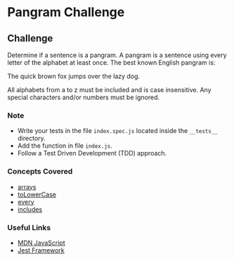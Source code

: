 # Pangram Challenge

## Challenge

Determine if a sentence is a pangram. A pangram is a sentence using every letter of the alphabet at least once. The best known English pangram is:

The quick brown fox jumps over the lazy dog.

All alphabets from a to z must be included and is case insensitive. Any special characters and/or numbers must be ignored.

### Note

- Write your tests in the file `index.spec.js` located inside the `__tests__` directory.
- Add the function in file `index.js`.
- Follow a Test Driven Development (TDD) approach.

### Concepts Covered

- [arrays](https://developer.mozilla.org/en-US/docs/Web/JavaScript/Reference/Global_Objects/Array)
- [toLowerCase](https://developer.mozilla.org/en-US/docs/Web/JavaScript/Reference/Global_Objects/String/toLowerCase)
- [every](https://developer.mozilla.org/en-US/docs/Web/JavaScript/Reference/Global_Objects/Array/every)
- [includes](https://developer.mozilla.org/en-US/docs/Web/JavaScript/Reference/Global_Objects/Array/includes)

### Useful Links

- [MDN JavaScript](https://developer.mozilla.org/en-US/docs/Web/JavaScript)
- [Jest Framework](https://jestjs.io/docs/en/getting-started)

